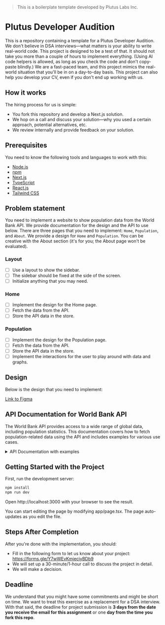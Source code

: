 > This is a boilerplate template developed by Plutus Labs Inc.

# Plutus Developer Audition

This is a repository containing a template for a Plutus Developer Audition. We don't believe in DSA interviews—what matters is your ability to write real-world code. This project is designed to be a test of that. It should not take you more than a couple of hours to implement everything. (Using AI code helpers is allowed, as long as you check the code and don't copy-paste blindly.) We are a fast-paced team, and this project mimics the real-world situation that you'll be in on a day-to-day basis. This project can also help you develop your CV, even if you don't end up working with us.

## How it works

The hiring process for us is simple:
- You fork this repository and develop a Next.js solution.
- We hop on a call and discuss your solution—why you used a certain approach, potential alternatives, etc.
- We review internally and provide feedback on your solution.

## Prerequisites

You need to know the following tools and languages to work with this:
- [Node.js](https://nodejs.org/)
- [npm](https://www.npmjs.com/)
- [Next.js](https://nextjs.org/)
- [TypeScript](https://www.typescriptlang.org/)
- [React.js](https://reactjs.org/)
- [Tailwind CSS](https://tailwindcss.com/)

## Problem statement

You need to implement a website to show population data from the World Bank API. We provide documentation for the design and the API to use below. There are three pages that you need to implement: `Home`, `Population`, and `About`. We provide a design for `Home` and `Population`. You can be creative with the About section (it's for you; the About page won't be evaluated).

### Layout

- [ ] Use a layout to show the sidebar.
- [ ] The sidebar should be fixed at the side of the screen.
- [ ] Initialize anything that you may need.

### Home

- [ ] Implement the design for the Home page.
- [ ] Fetch the data from the API.
- [ ] Store the API data in the store.

### Population

- [ ] Implement the design for the Population page.
- [ ] Fetch the data from the API.
- [ ] Store the API data in the store.
- [ ] Implement the interactions for the user to play around with data and graphs.

## Design

Below is the design that you need to implement:

[Link to Figma](https://www.figma.com/design/2sjwN6l1ZBj9nPuG40mAOu/Plutus-Hire-Audition-Design?node-id=0-1&t=2puEYrpAgTWv4Vec-1)

## API Documentation for World Bank API

The World Bank API provides access to a wide range of global data, including population statistics. This documentation covers how to fetch population-related data using the API and includes examples for various use cases.

<details>
  <summary>API Documentation with examples</summary>

### Base API Endpoint

The base URL for querying the World Bank API is:

```
https://api.worldbank.org/v2/
```

### Key Parameters

- **country**: Specifies the country or region. You can use country codes (e.g., `WLD` for world, `IND` for India). Multiple countries can be queried by separating the codes with a semicolon (`;`).
- **indicator**: Specifies the type of data. For example, `SP.POP.TOTL` represents total population.
- **date**: Defines the range of years for the data. You can use a single year (e.g., `2023`) or a range of years (e.g., `1960:2023`).
- **format**: Specifies the format of the response. Available options are `json` and `xml`.
- **per_page**: Limits the number of records per page (default: 50). You can increase this value to return more data in one request.
- **sort**: Allows sorting the data by date or value.

### Example Queries
- **Fetch World Population Over the Years**:

```
https://api.worldbank.org/v2/country/WLD/indicator/SP.POP.TOTL?date=1960:2023&format=json
```

- **Fetch Population for Multiple Countries** (China, India, USA, Indonesia, and Pakistan):

```
https://api.worldbank.org/v2/country/CHN;IND;USA;IDN;PAK/indicator/SP.POP.TOTL?date=1960:2023&format=json
```


- **Fetch Population Density Over the Years**:

```
https://api.worldbank.org/v2/country/WLD/indicator/EN.POP.DNST?date=1960:2023&format=json
```


- **Fetch Urban Population Over the Years**:

```
https://api.worldbank.org/v2/country/WLD/indicator/SP.URB.TOTL?date=1960:2023&format=json
```


- **Fetch Population Growth Rate Over the Years**:

```
https://api.worldbank.org/v2/country/WLD/indicator/SP.POP.GROW?date=1960:2023&format=json
```


### Advanced Querying

- **Paging**: By default, the API returns 50 records per page. To fetch more or fewer records, use the `per_page` parameter.
  
  Example: Fetch 100 results per page:
```
https://api.worldbank.org/v2/country/WLD/indicator/SP.POP.TOTL?date=1960:2023&format=json&per_page=100
```

- **Sorting**: You can sort the results by date (year) or value.

Example: Sort population data in descending order by year:

```
https://api.worldbank.org/v2/country/WLD/indicator/SP.POP.TOTL?date=1960:2023&format=json&per_page=100&sort=date:desc
```

</details>


## Getting Started with the Project

First, run the development server:

```bash
npm install
npm run dev
```

Open http://localhost:3000 with your browser to see the result.

You can start editing the page by modifying app/page.tsx. The page auto-updates as you edit the file.

## Steps After Completion
After you're done with the implementation, you should:

 - Fill in the following form to let us know about your project: https://forms.gle/Y7wWEvKmjecjyBDb9
 - We will set up a 30-minute/1-hour call to discuss the project in detail.
 - We will make a decision.
## Deadline
We understand that you might have some commitments and might be short on time. We want to treat this exercise as a replacement for a DSA interview. With that said, the deadline for project submission is **3 days from the date you receive the email for this assignment** or one **day from the time you fork this repo**.